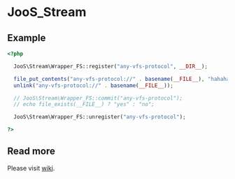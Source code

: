 JooS_Stream
===========

Example
-------

```php
<?php

  JooS\Stream\Wrapper_FS::register("any-vfs-protocol", __DIR__);

  file_put_contents("any-vfs-protocol://" . basename(__FILE__), "hahaha");
  unlink("any-vfs-protocol://" . basename(__FILE__));

  // JooS\Stream\Wrapper_FS::commit("any-vfs-protocol");
  // echo file_exists(__FILE__) ? "yes" : "no";

  JooS\Stream\Wrapper_FS::unregister("any-vfs-protocol");

?>
```


## Read more

Please visit [wiki](http://github.com/covex-nn/JooS_Stream/wiki/).
